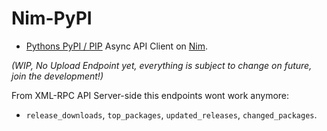 # Nim-PyPI

- [Pythons PyPI / PIP](https://pypi.org) Async API Client on [Nim](https://nim-lang.org).

*(WIP, No Upload Endpoint yet, everything is subject to change on future, join the development!)*


From XML-RPC API Server-side this endpoints wont work anymore:

- `release_downloads`, `top_packages`, `updated_releases`, `changed_packages`.

<!--
  https://chriswarrick.com/blog/2018/07/17/pipenv-promises-a-lot-delivers-very-little/
  https://github.com/ofek/hatch
  https://github.com/sdispater/poetry
-->
